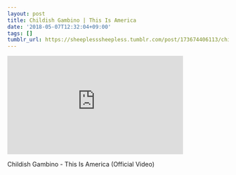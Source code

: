 ```yaml
---
layout: post
title: Childish Gambino | This Is America
date: '2018-05-07T12:32:04+09:00'
tags: []
tumblr_url: https://sheeplesssheepless.tumblr.com/post/173674406113/childish-gambino-this-is-america-official
---
```

<iframe width="400" height="225" id="youtube_iframe" src="https://www.youtube.com/embed/VYOjWnS4cMY?feature=oembed&amp;enablejsapi=1&amp;origin=https://safe.txmblr.com&amp;wmode=opaque" frameborder="0" allow="accelerometer; autoplay; encrypted-media; gyroscope; picture-in-picture" allowfullscreen></iframe>  

Childish Gambino - This Is America (Official Video)

